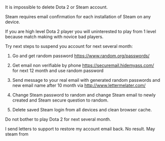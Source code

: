 


It is impossible to delete Dota 2 or Steam account.

Steam requires email confirmation for each installation of Steam on any device.

If you are high level Dota 2 player you will uninterested to play from 1 level because match making with novice bad players.



Try next steps to suspend you account for next several month:

1. Go and get random password https://www.random.org/passwords/

2. Get email non verifiable by phone https://securemail.hidemyass.com/ for next 12 month and use random password 

3. Send message to your real email with generated random passwords and new email name after 10 month via http://www.lettermelater.com/ 

4. Change Steam password to random and change Steam email to newly created and Steam secure question to random.

5. Delete saved Steam login from all devices and clean browser cache.


Do not bother to play Dota 2 for next several month.

I send letters to support to restore my account email back. No result. May steam from 
 
